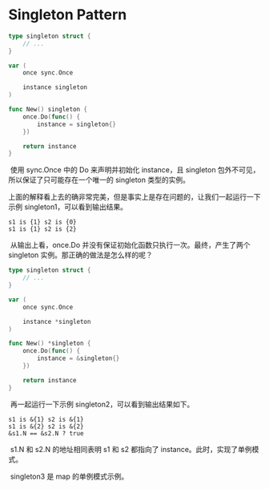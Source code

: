 # Singleton Pattern

``` go
type singleton struct {
	// ...
}

var (
	once sync.Once

	instance singleton
)

func New() singleton {
	once.Do(func() {
		instance = singleton{}
	})

	return instance
}
```

​	使用 sync.Once 中的 Do 来声明并初始化 instance，且 singleton 包外不可见，所以保证了只可能存在一个唯一的 singleton 类型的实例。

​	上面的解释看上去的确非常完美，但是事实上是存在问题的，让我们一起运行一下示例 singleton1，可以看到输出结果。

``` shell
s1 is {1} s2 is {0}
s1 is {1} s2 is {2}
```

​	从输出上看，once.Do 并没有保证初始化函数只执行一次。最终，产生了两个 singleton 实例。那正确的做法是怎么样的呢？

``` go
type singleton struct {
	// ...
}

var (
	once sync.Once

	instance *singleton
)

func New() *singleton {
	once.Do(func() {
		instance = &singleton{}
	})

	return instance
}
```

​	再一起运行一下示例 singleton2，可以看到输出结果如下。

``` shell
s1 is &{1} s2 is &{1}
s1 is &{2} s2 is &{2}
&s1.N == &s2.N ? true
```

​	s1.N 和 s2.N 的地址相同表明 s1 和 s2 都指向了 instance。此时，实现了单例模式。

​	singleton3 是 map 的单例模式示例。